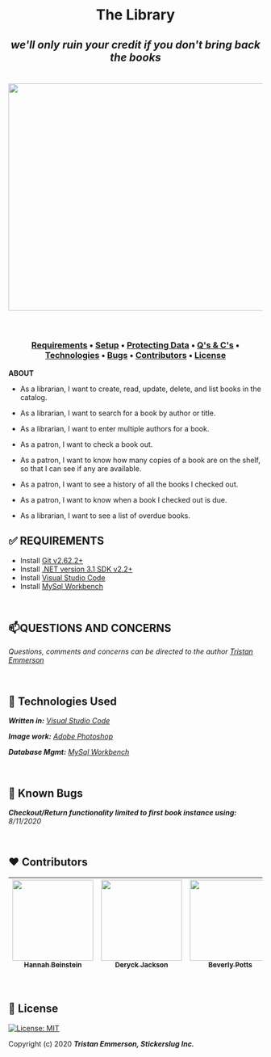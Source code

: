 

**<h1 align = "center">The Library**

*<h2 align ="center">we'll only ruin your credit if you don't bring back the books*

<h1 align="center">
  <img width="900" height="450" src="https://coding-assets.s3-us-west-2.amazonaws.com/hero_images/libary.solution.jpg">

</h1>
     
<br>

**<h3 align = "center">
  <a href="#✅-requirements">Requirements</a> •
  <a href="#💻-setup">Setup</a> •
  <a href="#🔧-protecting-your-data">Protecting Data<a> •
  <a href="#📫-questions-and-concerns">Q's & C's</a> •
  <a href="#🔧-technologies-used">Technologies</a> •
  <a href="#🐛-bugs">Bugs</a> •
  <a href="#❤️-contributors">Contributors</a> •
  <a href="#📘-license">License</a>**</h3>

**ABOUT**

* As a librarian, I want to create, read, update, delete, and list books in the catalog.

* As a librarian, I want to search for a book by author or title.

* As a librarian, I want to enter multiple authors for a book.

* As a patron, I want to check a book out.

* As a patron, I want to know how many copies of a book are on the shelf, so that I can see if any are available. 

* As a patron, I want to see a history of all the books I checked out.

* As a patron, I want to know when a book I checked out is due.

* As a librarian, I want to see a list of overdue books.

## **✅ REQUIREMENTS** 

* Install [Git v2.62.2+](https://git-scm.com/downloads/)
* Install [.NET version 3.1 SDK v2.2+](https://dotnet.microsoft.com/download/dotnet-core/2.2)
* Install [Visual Studio Code](https://code.visualstudio.com/)
* Install [MySql Workbench](https://www.mysql.com/products/workbench/)

<br>

## **📫QUESTIONS AND CONCERNS**

_Questions, comments and concerns can be directed to the author [Tristan Emmerson](https://www.linkedin.com/in/tristan-emmerson/)_

<br>

## **🔧 Technologies Used**

_**Written in:** [Visual Studio Code](https://code.visualstudio.com/)_

_**Image work:** [Adobe Photoshop](https://www.adobe.com/products/photoshop.html/)_

_**Database Mgmt:** [MySql Workbench](https://www.mysql.com/products/workbench/)_


<br>

## **🐛 Known Bugs**

_**Checkout/Return functionality limited to first book instance using:** 8/11/2020_

<br>

## **❤️ Contributors**

| [<img src="https://coding-assets.s3-us-west-2.amazonaws.com/linked-in-images/hannah-beinstein.jpg" width="160px;"/><br /><sub><b>Hannah Beinstein</b></sub>](https://www.linkedin.com/in/hannahbeinstein/)<br />        | [<img src="https://coding-assets.s3-us-west-2.amazonaws.com/linked-in-images/deryck-jackson.jpg" width="160px;"/><br /><sub><b>Deryck Jackson</b></sub>](https://www.linkedin.com/in/deryckjackson/)<br /> | [<img src="https://coding-assets.s3-us-west-2.amazonaws.com/linked-in-images/beverly-potts.jpg" width="160px;"/><br /><sub><b>Beverly Potts</b></sub>](https://www.linkedin.com/in/beverlypotts/)<br />          | [<img src="https://coding-assets.s3-us-west-2.amazonaws.com/img/tristan_emmerson.jpg" width="160px;"/><br /><sub><b>Tristan Emmerson</b></sub>](https://www.linkedin.com/in/tristan-emmerson/)<br /> |
| :-----------------------------------------------------------------------------------------------------------------------------------------------------------------: | :-----------------------------------------------------------------------------------------------------------------------------------------------------------------------: | :-------------------------------------------------------------------------------------------------------------------------------------------------------------------: | :-------------------------------------------------------------------------------------------------------------------------------------------------------------: |

<br>

## **📘 License**
[![License: MIT](https://img.shields.io/badge/License-MIT-yellow.svg)](https://opensource.org/licenses/MIT)

Copyright (c) 2020 **_Tristan Emmerson, Stickerslug Inc._**